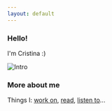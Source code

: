 ```yaml
---
layout: default
---
```


### Hello!
I'm Cristina :) <br>

![Intro](intropic.jpg)


### More about me 
Things I: [work on](https://www.linkedin.com/in/cristina-lai), [read](https://www.goodreads.com/user/show/88835000-cristina-lai), [listen to](https://open.spotify.com/user/boltzmannconstant?si=mUijI5z2QrmmoA-ZBzb3kw)...







